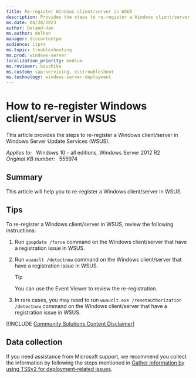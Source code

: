 ```yaml
---
title: Re-register Windows client/server in WSUS
description: Provides the steps to re-register a Windows client/server in WSUS.
ms.date: 04/28/2023
author: Deland-Han
ms.author: delhan
manager: dcscontentpm
audience: itpro
ms.topic: troubleshooting
ms.prod: windows-server
localization_priority: medium
ms.reviewer: kaushika
ms.custom: sap:servicing, csstroubleshoot
ms.technology: windows-server-deployment
---
```

# How to re-register Windows client/server in WSUS

This article provides the steps to re-register a Windows client/server in Windows Server Update Services (WSUS).

_Applies to:_ &nbsp; Windows 10 - all editions, Windows Server 2012 R2  
_Original KB number:_ &nbsp; 555974

## Summary

This article will help you to re-register a Windows client/server in WSUS.

## Tips

To re-register a Windows client/server in WSUS, review the following instructions:

1. Run `gpupdate /force` command on the Windows client/server that have a registration issue in WSUS.

2. Run `wuauclt /detectnow` command on the Windows client/server that have a registration issue in WSUS.

    > [!TIP]
    > You can use the Event Viewer to review the re-registration.

3. In rare cases, you may need to run `wuauclt.exe /resetauthorization /detectnow` command on the Windows client/server that have a registration issue in WSUS.

[!INCLUDE [Community Solutions Content Disclaimer](../../includes/community-solutions-content-disclaimer.md)]

## Data collection

If you need assistance from Microsoft support, we recommend you collect the information by following the steps mentioned in [Gather information by using TSSv2 for deployment-related issues](../../windows-client/windows-troubleshooters/gather-information-using-tssv2-deployment.md).
